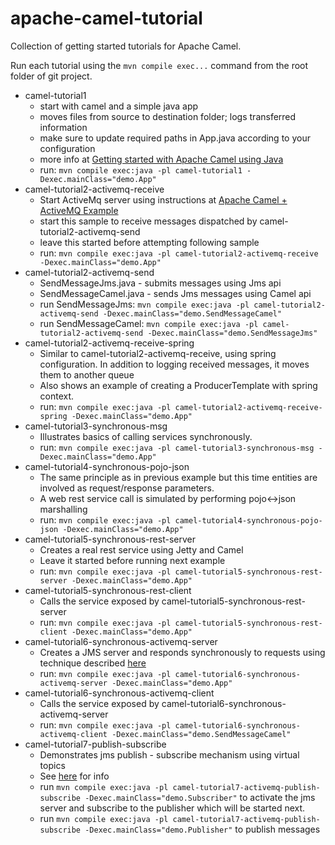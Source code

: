 apache-camel-tutorial
=====================

Collection of getting started tutorials for Apache Camel.

Run each tutorial using the `mvn compile exec...` command from the root folder of git project.

* camel-tutorial1
	* start with camel and a simple java app
	* moves files from source to destination folder; logs transferred information
	* make sure to update required paths in App.java according to your configuration
	* more info at [Getting started with Apache Camel using Java](http://saltnlight5.blogspot.ro/2013/08/getting-started-with-apache-camel-using.html)
	* run: `mvn compile exec:java -pl camel-tutorial1 -Dexec.mainClass="demo.App"`
* camel-tutorial2-activemq-receive
	* Start ActiveMq server using instructions at [Apache Camel + ActiveMQ Example](http://www.pretechsol.com/2013/08/apache-camel-activemq-exampe.html)
	* start this sample to receive messages dispatched by camel-tutorial2-activemq-send
	* leave this started before attempting following sample
	* run: `mvn compile exec:java -pl camel-tutorial2-activemq-receive -Dexec.mainClass="demo.App"`
* camel-tutorial2-activemq-send
	*  SendMessageJms.java - submits messages using Jms api
	*  SendMessageCamel.java - sends Jms messages using Camel api
	* run SendMessageJms: `mvn compile exec:java -pl camel-tutorial2-activemq-send -Dexec.mainClass="demo.SendMessageCamel"`
	* run SendMessageCamel: `mvn compile exec:java -pl camel-tutorial2-activemq-send -Dexec.mainClass="demo.SendMessageJms"`
* camel-tutorial2-activemq-receive-spring
	* Similar to camel-tutorial2-activemq-receive, using spring configuration. In addition to logging received messages, it moves them to another queue
	* Also shows an example of creating a ProducerTemplate with spring context.
	* run: `mvn compile exec:java -pl camel-tutorial2-activemq-receive-spring -Dexec.mainClass="demo.App"`
* camel-tutorial3-synchronous-msg
	* Illustrates basics of calling services synchronously.
	* run: `mvn compile exec:java -pl camel-tutorial3-synchronous-msg -Dexec.mainClass="demo.App"`
* camel-tutorial4-synchronous-pojo-json
	* The same principle as in previous example but this time entities are involved as request/response parameters.
	* A web rest service call is simulated by performing pojo<->json marshalling
	* run: `mvn compile exec:java -pl camel-tutorial4-synchronous-pojo-json -Dexec.mainClass="demo.App"`
* camel-tutorial5-synchronous-rest-server
	* Creates a real rest service using Jetty and Camel
	* Leave it started before running next example
	* run: `mvn compile exec:java -pl camel-tutorial5-synchronous-rest-server -Dexec.mainClass="demo.App"`
* camel-tutorial5-synchronous-rest-client
	* Calls the service exposed by camel-tutorial5-synchronous-rest-server
	* run: `mvn compile exec:java -pl camel-tutorial5-synchronous-rest-client -Dexec.mainClass="demo.App"`
* camel-tutorial6-synchronous-activemq-server
	* Creates a JMS server and responds synchronously to requests using technique described [here](http://activemq.apache.org/how-should-i-implement-request-response-with-jms.html)
	* run: `mvn compile exec:java -pl camel-tutorial6-synchronous-activemq-server -Dexec.mainClass="demo.App"`
* camel-tutorial6-synchronous-activemq-client
	* Calls the service exposed by camel-tutorial6-synchronous-activemq-server
	* run: `mvn compile exec:java -pl camel-tutorial6-synchronous-activemq-client -Dexec.mainClass="demo.SendMessageCamel"`
* camel-tutorial7-publish-subscribe
	* Demonstrates jms publish - subscribe mechanism using virtual topics
	* See [here](https://www.packtpub.com/books/content/using-virtual-destinations-advanced) for info 
	* run `mvn compile exec:java -pl camel-tutorial7-activemq-publish-subscribe -Dexec.mainClass="demo.Subscriber"` to activate the jms server and subscribe to the publisher which will be started next.
	* run `mvn compile exec:java -pl camel-tutorial7-activemq-publish-subscribe -Dexec.mainClass="demo.Publisher"` to publish messages
